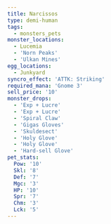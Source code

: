 ```yaml
---
title: Narcissos
type: demi-human
tags:
  - monsters_pets
monster_locations:
  - Lucemia
  - 'Norn Peaks'
  - 'Ulkan Mines'
egg_locations:
  - Junkyard
syncro_effect: 'ATTK: Striking'
required_mana: 'Gnome 3'
sell_price: '10'
monster_drops:
  - 'Exp + Lucre'
  - 'Exp + Lucre'
  - 'Spiral Claw'
  - 'Gigas Gloves'
  - 'Skuldesect'
  - 'Holy Glove'
  - 'Holy Glove'
  - 'Hard-sell Glove'
pet_stats:
  Pow: '10'
  Skl: '8'
  Def: '7'
  Mgc: '3'
  HP: '10'
  Spr: '7'
  Chm: '3'
  Lck: '5'
---
```

